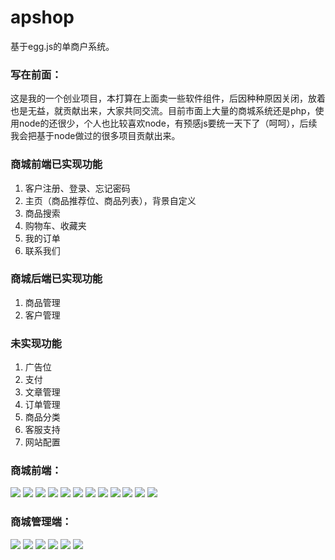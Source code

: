 # apshop
基于egg.js的单商户系统。
### 写在前面：
这是我的一个创业项目，本打算在上面卖一些软件组件，后因种种原因关闭，放着也是无益，就贡献出来，大家共同交流。目前市面上大量的商城系统还是php，使用node的还很少，个人也比较喜欢node，有预感js要统一天下了（呵呵），后续我会把基于node做过的很多项目贡献出来。

### 商城前端已实现功能
1. 客户注册、登录、忘记密码
2. 主页（商品推荐位、商品列表），背景自定义
3. 商品搜索
4. 购物车、收藏夹
5. 我的订单
6. 联系我们

### 商城后端已实现功能
1. 商品管理
2. 客户管理

### 未实现功能
1. 广告位
2. 支付
3. 文章管理
4. 订单管理
5. 商品分类
6. 客服支持
7. 网站配置

### 商城前端：
![](https://raw.githubusercontent.com/wiki/inmyjs/apshop/images/1.png)
![](https://raw.githubusercontent.com/wiki/inmyjs/apshop/images/2.png)
![](https://raw.githubusercontent.com/wiki/inmyjs/apshop/images/3.png)
![](https://raw.githubusercontent.com/wiki/inmyjs/apshop/images/4.png)
![](https://raw.githubusercontent.com/wiki/inmyjs/apshop/images/5.png)
![](https://raw.githubusercontent.com/wiki/inmyjs/apshop/images/6.png)
![](https://raw.githubusercontent.com/wiki/inmyjs/apshop/images/7.png)
![](https://raw.githubusercontent.com/wiki/inmyjs/apshop/images/8.png)
![](https://raw.githubusercontent.com/wiki/inmyjs/apshop/images/9.png)
![](https://raw.githubusercontent.com/wiki/inmyjs/apshop/images/10.png)
![](https://raw.githubusercontent.com/wiki/inmyjs/apshop/images/11.png)
![](https://raw.githubusercontent.com/wiki/inmyjs/apshop/images/12.png)

### 商城管理端：
![](https://raw.githubusercontent.com/wiki/inmyjs/apshop/images/18.png)
![](https://raw.githubusercontent.com/wiki/inmyjs/apshop/images/13.png)
![](https://raw.githubusercontent.com/wiki/inmyjs/apshop/images/14.png)
![](https://raw.githubusercontent.com/wiki/inmyjs/apshop/images/15.png)
![](https://raw.githubusercontent.com/wiki/inmyjs/apshop/images/16.png)
![](https://raw.githubusercontent.com/wiki/inmyjs/apshop/images/17.png)
